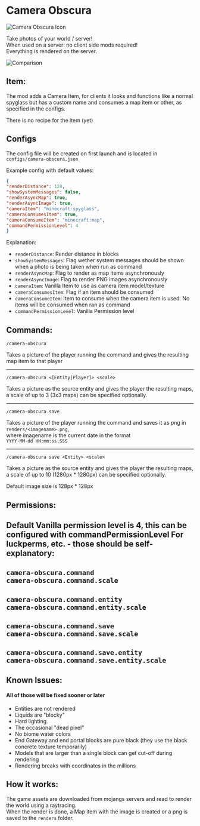 # Camera Obscura

![Camera Obscura Icon](https://github.com/tomalbrc/camera-obscura/raw/main/src/main/resources/camera-obscura-icon.png "Camera Obscura Icon")

Take photos of your world / server!\
When used on a server: no client side mods required!\
Everything is rendered on the server.

![Comparison](https://github.com/tomalbrc/camera-obscura/raw/main/comparison.png "Camera Obscura Icon")

## Item:

The mod adds a Camera Item, for clients it looks and functions like a normal spyglass 
but has a custom name and consumes a map item or other, as specified in the configs.

There is no recipe for the item (yet)

## Configs

The config file will be created on first launch and is located in  
`configs/camera-obscura.json`  

Example config with default values:
```json
{
"renderDistance": 128,
"showSystemMessages": false,
"renderAsyncMap": true,
"renderAsyncImage": true,
"cameraItem": "minecraft:spyglass",
"cameraConsumesItem": true,
"cameraConsumeItem": "minecraft:map",
"commandPermissionLevel": 4
}
```

Explanation:
- `renderDistance`: Render distance in blocks
- `showSystemMessages`: Flag wether system messages should be shown when a photo is being taken when run as command
- `renderAsyncMap`: Flag to render as map items asynchronously
- `renderAsyncImage`: Flag to render PNG images asynchronously
- `cameraItem`: Vanilla Item to use as camera item model/texture
- `cameraConsumesItem`: Flag if an item should be consumed
- `cameraConsumeItem`: Item to consume when the camera item is used. No items will be consumed when ran as command
- `commandPermissionLevel`: Vanilla Permission level


## Commands:

```
/camera-obscura
```
Takes a picture of the player running the command and gives the resulting map item to that player

---
```
/camera-obscura <[Entity|Player]> <scale>
```
Takes a picture as the source entity and gives the player the resulting maps, 
a scale of up to 3 (3x3 maps) can be specified optionally.

---
```
/camera-obscura save
```
Takes a picture of the player running the command and saves it as png in  
`renders/<imagename>.png`,  
where imagename is the current date in the format  
`YYYY-MM-dd HH:mm:ss.SSS`

---
```
/camera-obscura save <Entity> <scale>
```

Takes a picture as the source entity and gives the player the resulting maps,
a scale of up to 10 (1280px * 1280px) can be specified optionally.

Default image size is 128px * 128px


## Permissions:

Default Vanilla permission level is 4, this can be configured with commandPermissionLevel
For luckperms, etc. - those should be self-explanatory:
---
`camera-obscura.command`\
`camera-obscura.command.scale`
---
`camera-obscura.command.entity`\
`camera-obscura.command.entity.scale`
---
`camera-obscura.command.save`\
`camera-obscura.command.save.scale`
---
`camera-obscura.command.save.entity`\
`camera-obscura.command.save.entity.scale`
---

## Known Issues:

#### All of those will be fixed sooner or later
- Entities are not rendered
- Liquids are "blocky"
- Hard lighting
- The occasional "dead pixel"
- No biome water colors
- End Gateway and end portal blocks are pure black (they use the black concrete texture temporarily)
- Models that are larger than a single block can get cut-off during rendering
- Rendering breaks with coordinates in the millions

## How it works:

The game assets are downloaded from mojangs servers and read to render the world using a raytracing.  
When the render is done, a Map item with the image is created or a png is saved to the `renders` folder.